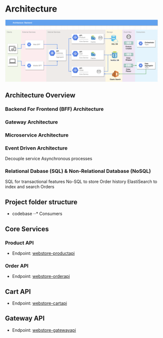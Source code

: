 # Architecture
![BFF/Microservice Architecture](resources/Webstore%20Architecture.png?raw=true "BFF/Microservice Architecture")

## Architecture Overview
### Backend For Frontend (BFF) Architecture
### Gateway Architecture
### Microservice Architecture
### Event Driven Architecture
Decouple service
Asynchronous processes

### Relational Dabase (SQL) & Non-Relational Database (NoSQL)
SQL for transactional features
No-SQL to store Order history
ElastiSearch to index and search Orders

## Project folder structure

* codebase
⋅⋅* Consumers

## Core Services

### Product API
* Endpoint: [webstore-productapi]( https://webstore-productapi.azurewebsites.net/api/products/ "Product API")

### Order API
* Endpoint: [webstore-orderapi]( https://webstore-orderapi.azurewebsites.net/api/orders/ "Order API")

## Cart API
* Endpoint: [webstore-cartapi]( https://webstore-orderapi.azurewebsites.net/api/cart/ "Cart API")

## Gateway API
* Endpoint: [webstore-gatewayapi]( https://webstore-gatewayapi.azurewebsites.net/api/webstore/ "Gateway API")
